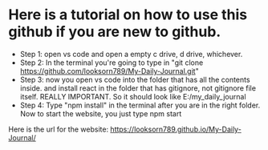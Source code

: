 # Here is a tutorial on how to use this github if you are new to github. 

- Step 1: open vs code and open a empty c drive, d drive, whichever.
- Step 2: In the terminal you're going to type in "git clone https://github.com/looksorn789/My-Daily-Journal.git"
- Step 3: now you open vs code into the folder that has all the contents inside. and install react in the folder that has gitignore, not gitignore file itself. REALLY IMPORTANT. So it should look like E:/my_daily_journal
- Step 4: Type "npm install" in the terminal after you are in the right folder. Now to start the website, you just type npm start

Here is the url for the website: https://looksorn789.github.io/My-Daily-Journal/
